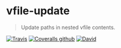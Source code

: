 # vfile-update

> Update paths in nested vfile contents.

[![Travis](https://img.shields.io/travis/mrzmmr/vfile-update.svg)](https://travis-ci.org/mrzmmr/vfile-update)
[![Coveralls
github](https://img.shields.io/coveralls/github/mrzmmr/vfile-update.svg)](https://coveralls.io/github/mrzmmr/vfile-update)
[![David](https://img.shields.io/david/mrzmmr/vfile-update.svg)](https://david-dm.org/mrzmmr/vfile-update)
